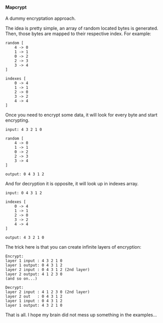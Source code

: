 #### Mapcrypt

A dummy encryptation approach.

The idea is pretty simple, an array of random located bytes is generated. Then, those bytes are mapped to their respective index. For example:
```text
random [
    4 -> 0
    1 -> 1
    0 -> 2
    2 -> 3
    3 -> 4
]

indexes [
    0 -> 4
    1 -> 1
    2 -> 0
    3 -> 2
    4 -> 4
]
```

Once you need to encrypt some data, it will look for every byte and start encrypting.
```text
input: 4 3 2 1 0

random [
    4 -> 0
    1 -> 1
    0 -> 2
    2 -> 3
    3 -> 4 
]

output: 0 4 3 1 2
```

And for decryption it is opposite, it will look up in indexes array.

```text
input: 0 4 3 1 2

indexes [
    0 -> 4
    1 -> 1
    2 -> 0
    3 -> 2
    4 -> 4
]

output: 4 3 2 1 0
```

The trick here is that you can create infinite layers of encryption:
```text
Encrypt:
layer 1 input : 4 3 2 1 0
layer 1 output: 0 4 3 1 2
layer 2 input : 0 4 3 1 2 (2nd layer)
layer 2 output: 4 1 2 3 0
(and so on...)

Decrypt:
layer 2 input : 4 1 2 3 0 (2nd layer)
layer 2 out   : 0 4 3 1 2
layer 1 input : 0 4 3 1 2
layer 1 output: 4 3 2 1 0
```

That is all. I hope my brain did not mess up something in the examples...
